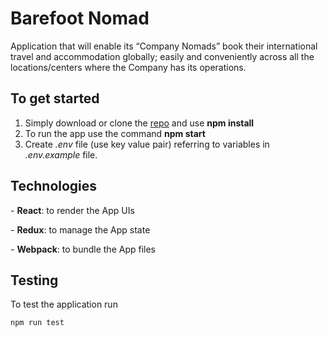 # Barefoot Nomad

Application that will enable its “Company Nomads” book their international travel and accommodation globally; easily and conveniently across all the locations/centers where the Company has its operations.

## To get started

1. Simply download or clone the [repo](https://github.com/atlp-rwanda/wolves-bn-frontend) and use **npm install**
2. To run the app use the command **npm start**
3. Create _.env_ file (use key value pair) referring to variables in _.env.example_ file.

## Technologies

\- **React**: to render the App UIs

\- **Redux**: to manage the App state

\- **Webpack**: to bundle the App files

## Testing

To test the application run

`npm run test`
